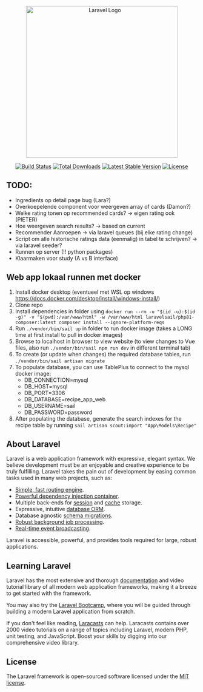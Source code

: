 <p align="center"><a href="https://laravel.com" target="_blank"><img src="https://raw.githubusercontent.com/laravel/art/master/logo-lockup/5%20SVG/2%20CMYK/1%20Full%20Color/laravel-logolockup-cmyk-red.svg" width="400" alt="Laravel Logo"></a></p>

<p align="center">
<a href="https://travis-ci.org/laravel/framework"><img src="https://travis-ci.org/laravel/framework.svg" alt="Build Status"></a>
<a href="https://packagist.org/packages/laravel/framework"><img src="https://img.shields.io/packagist/dt/laravel/framework" alt="Total Downloads"></a>
<a href="https://packagist.org/packages/laravel/framework"><img src="https://img.shields.io/packagist/v/laravel/framework" alt="Latest Stable Version"></a>
<a href="https://packagist.org/packages/laravel/framework"><img src="https://img.shields.io/packagist/l/laravel/framework" alt="License"></a>
</p>

## TODO:
- Ingredients op detail page bug (Lara?)
- Overkoepelende component voor weergeven array of cards (Damon?)
- Welke rating tonen op recommended cards? -> eigen rating ook (PIETER)
- Hoe weergeven search results? -> based on current
- Recommender Aanroepen -> via laravel queues (bij elke rating change)
- Script om alle historische ratings data (eenmalig) in tabel te schrijven? -> via laravel seeder?
- Runnen op server (!! python packages)
- Klaarmaken voor study (A vs B interface)

## Web app lokaal runnen met docker
1. Install docker desktop (eventueel met WSL op windows https://docs.docker.com/desktop/install/windows-install/)
2. Clone repo
3. Install dependencies in folder using `docker run --rm -u "$(id -u):$(id -g)" -v "$(pwd):/var/www/html" -w /var/www/html laravelsail/php81-composer:latest composer install --ignore-platform-reqs`
4. Run `./vendor/bin/sail up` in folder to run docker image (takes a LONG time at first install to pull in docker images)
5. Browse to localhost in browser to view website (to view changes to Vue files, also run `./vendor/bin/sail npm run dev` in different terminal tab)
6. To create (or update when changes) the required database tables, run `./vendor/bin/sail artisan migrate`
7. To populate database, you can use TablePlus to connect to the mysql docker image:
   - DB_CONNECTION=mysql
   - DB_HOST=mysql
   - DB_PORT=3306
   - DB_DATABASE=recipe_app_web
   - DB_USERNAME=sail
   - DB_PASSWORD=password
8. After populating the database, generate the search indexes for the recipe table by running `sail artisan scout:import "App\Models\Recipe"`

## About Laravel

Laravel is a web application framework with expressive, elegant syntax. We believe development must be an enjoyable and creative experience to be truly fulfilling. Laravel takes the pain out of development by easing common tasks used in many web projects, such as:

- [Simple, fast routing engine](https://laravel.com/docs/routing).
- [Powerful dependency injection container](https://laravel.com/docs/container).
- Multiple back-ends for [session](https://laravel.com/docs/session) and [cache](https://laravel.com/docs/cache) storage.
- Expressive, intuitive [database ORM](https://laravel.com/docs/eloquent).
- Database agnostic [schema migrations](https://laravel.com/docs/migrations).
- [Robust background job processing](https://laravel.com/docs/queues).
- [Real-time event broadcasting](https://laravel.com/docs/broadcasting).

Laravel is accessible, powerful, and provides tools required for large, robust applications.

## Learning Laravel

Laravel has the most extensive and thorough [documentation](https://laravel.com/docs) and video tutorial library of all modern web application frameworks, making it a breeze to get started with the framework.

You may also try the [Laravel Bootcamp](https://bootcamp.laravel.com), where you will be guided through building a modern Laravel application from scratch.

If you don't feel like reading, [Laracasts](https://laracasts.com) can help. Laracasts contains over 2000 video tutorials on a range of topics including Laravel, modern PHP, unit testing, and JavaScript. Boost your skills by digging into our comprehensive video library.

## License

The Laravel framework is open-sourced software licensed under the [MIT license](https://opensource.org/licenses/MIT).
